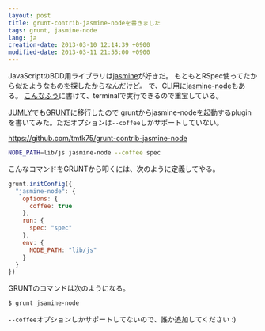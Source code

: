 ```yaml
---
layout: post
title: grunt-contrib-jasmine-nodeを書きました
tags: grunt, jasmine-node
lang: ja
creation-date: 2013-03-10 12:14:39 +0900
modified-date: 2013-03-11 21:55:00 +0900
---
```

JavaScriptのBDD用ライブラリは[jasmine](http://pivotal.github.com/jasmine/)が好きだ。
もともとRSpec使ってたから似たようなものを探したからなんだけど。
で、CLI用に[jasmine-node](https://github.com/mhevery/jasmine-node)もある。
[こんなふう][ex1]に書けて、terminalで実行できるので重宝している。

  [ex1]: https://github.com/tmtk75/jumly/blob/master/spec/SequenceDiagramBuilderSpec.coffee

[JUMLY](http://jumly.herokuapp.com/)でも[GRUNT](http://gruntjs.com/)に移行したので
gruntからjasmine-nodeを起動するpluginを書いてみた。ただオプションは`--coffee`しかサポートしていない。

<https://github.com/tmtk75/grunt-contrib-jasmine-node>

```bash
NODE_PATH=lib/js jasmine-node --coffee spec
```

こんなコマンドをGRUNTから叩くには、次のように定義してやる。

```javascript
grunt.initConfig({
  "jasmine-node": {
    options: {
      coffee: true
    },
    run: {
      spec: "spec"
    },
    env: {
      NODE_PATH: "lib/js"
    }
  }
})
```

GRUNTのコマンドは次のようになる。

```bash
$ grunt jsamine-node
```

`--coffee`オプションしかサポートしてないので、誰か追加してください :)
